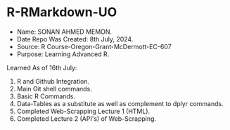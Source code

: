 # R-RMarkdown-UO

- Name: SONAN AHMED MEMON.
- Date Repo Was Created: 8th July, 2024.
- Source: R Course-Oregon-Grant-McDermott-EC-607
- Purpose: Learning Advanced R.

Learned As of 16th July:

1. R and Github Integration.
2. Main Git shell commands.
3. Basic R Commands.
4. Data-Tables as a substitute as well as complement to dplyr commands.
5. Completed Web-Scrapping Lecture 1 (HTML).
6. Completed Lecture 2 (API's) of Web-Scrapping.










